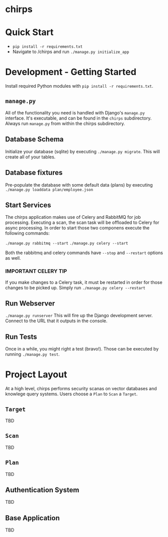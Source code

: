 # chirps

# Quick Start
- `pip install -r requirements.txt`
- Navigate to /chirps and run `./manage.py initialize_app`

# Development - Getting Started
Install required Python modules with `pip install -r requirements.txt`.

## `manage.py`
All of the functionality you need is handled with Django's `manage.py` interface. It's executable, and can be found in the `chirps` subdirectory. Always run `manage.py` from within the chirps subdirectory.

## Database Schema
Initialize your database (sqlite) by executing `./manage.py migrate`. This will create all of your tables.

## Database fixtures
Pre-populate the database with some default data (plans) by executing `./manage.py loaddata plan/employee.json`

## Start Services
The chirps application makes use of Celery and RabbitMQ for job processing. Executing a scan, the scan task will be offloaded to Celery for async processing. In order to start those two componens execute the following commands:

`./manage.py rabbitmq --start`
`./manage.py celery --start`

Both the rabbitmq and celery commands have `--stop` and `--restart` options as well.

### IMPORTANT CELERY TIP
If you make changes to a Celery task, it must be restarted in order for those changes to be picked up. Simply run
`./manage.py celery --restart`

## Run Webserver
`./manage.py runserver`
This will fire up the Django development server. Connect to the URL that it outputs in the console.

## Run Tests
Once in a while, you might right a test (bravo!). Those can be executed by running `./manage.py test`.

# Project Layout
At a high level, chirps performs security scanas on vector databases and knowlege query systems. Users choose a `Plan` to `Scan` a `Target`.

## `Target`
TBD

## `Scan`
TBD

## `Plan`
TBD

## Authentication System
TBD

## Base Application
TBD
